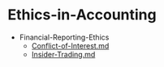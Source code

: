 
# Ethics-in-Accounting

- Financial-Reporting-Ethics
  - [Conflict-of-Interest.md](./Conflict-of-Interest.md)
  - [Insider-Trading.md](./Insider-Trading.md)
